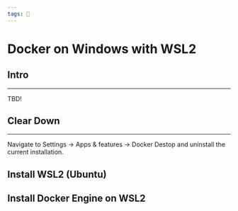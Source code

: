 ```yaml
---
tags: 📰
---
```


# Docker on Windows with WSL2

## Intro
---

TBD!


## Clear Down
---

Navigate to Settings -> Apps & features -> Docker Destop and uninstall the current installation.


## Install WSL2 (Ubuntu)

## Install Docker Engine on WSL2


